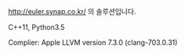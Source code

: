 http://euler.synap.co.kr/ 의 솔루션입니다.

C++11, Python3.5

Complier: Apple LLVM version 7.3.0 (clang-703.0.31) 
